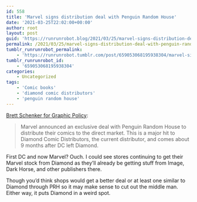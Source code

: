```yaml
---
id: 558
title: 'Marvel signs distribution deal with Penguin Random House'
date: '2021-03-25T22:02:00+00:00'
author: root
layout: post
guid: 'https://runrunrobot.blog/2021/03/25/marvel-signs-distribution-deal-with-penguin-random/'
permalink: /2021/03/25/marvel-signs-distribution-deal-with-penguin-random/
tumblr_runrunrobot_permalink:
    - 'https://runrunrobot.tumblr.com/post/659053068195938304/marvel-signs-distribution-deal-with-penguin-random'
tumblr_runrunrobot_id:
    - '659053068195938304'
categories:
    - Uncategorized
tags:
    - 'Comic books'
    - 'diamond comic distributors'
    - 'penguin random house'
---
```


[Brett Schenker for Graphic Policy](https://graphicpolicy.com/2021/03/25/diamond-releases-a-statement-regarding-marvels-move-to-penguin-random-house/):

> Marvel announced an exclusive deal with Penguin Random House to distribute their comics to the direct market. This is a major hit to Diamond Comic Distributors, the current distributor, and comes about 9 months after DC left Diamond.

First DC and now Marvel? Ouch. I could see stores continuing to get their Marvel stock from Diamond as they’ll already be getting stuff from Image, Dark Horse, and other publishers there.

Though you’d think shops would get a better deal or at least one similar to Diamond through PRH so it may make sense to cut out the middle man. Either way, it puts Diamond in a weird spot.